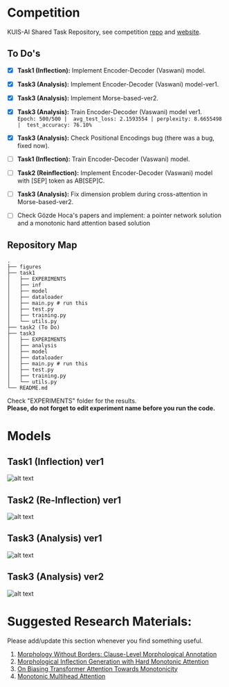 # Competition
KUIS-AI Shared Task Repository, see competition [repo](https://sigtyp.github.io/st2022-mrl.html) and [website](https://sigtyp.github.io/st2022-mrl.html).

## To Do's
- [x] **Task1 (Inflection):** Implement Encoder-Decoder (Vaswani) model.
- [x] **Task3 (Analysis):** Implement Encoder-Decoder (Vaswani) model-ver1.
- [x] **Task3 (Analysis):** Implement Morse-based-ver2.
- [x] **Task3 (Analysis):** Train Encoder-Decoder (Vaswani) model ver1. <br/>
`Epoch: 500/500 |  avg_test_loss: 2.1593554 | perplexity: 8.6655498 |  test_accuracy: 76.10%` 
- [x] **Task3 (Analysis):** Check Positional Encodings bug (there was a bug, fixed now).
- [ ] **Task1 (Inflection):** Train Encoder-Decoder (Vaswani) model.
- [ ] **Task2 (Reinflection):** Implement Encoder-Decoder (Vaswani) model with [SEP] token as AB[SEP]C.
- [ ] **Task3 (Analysis):** Fix dimension problem during cross-attention in Morse-based-ver2.
- [ ] Check Gözde Hoca's papers and implement: a pointer network solution and a monotonic hard attention based solution


## Repository Map
```
.
├── figures
├── task1
│   ├── EXPERIMENTS
│   ├── inf
│   ├── model
│   ├── dataloader
│   ├── main.py # run this
│   ├── test.py
│   ├── training.py
│   └── utils.py
├── task2 (To Do)
├── task3
│   ├── EXPERIMENTS
│   ├── analysis
│   ├── model
│   ├── dataloader
│   ├── main.py # run this
│   ├── test.py
│   ├── training.py
│   └── utils.py
└── README.md
```

Check "EXPERIMENTS" folder for the results.<br/>
**Please, do not forget to edit experiment name before you run the code.**

# Models
## Task1 (Inflection) ver1
![alt text](https://github.com/ecacikgoz97/competation/blob/main/figures/t1_ver1.png)

## Task2 (Re-Inflection) ver1
![alt text](https://github.com/ecacikgoz97/competation/blob/main/figures/t2_ver1.png)

## Task3 (Analysis) ver1
![alt text](https://github.com/ecacikgoz97/competation/blob/main/figures/t3_ver1.png)

## Task3 (Analysis) ver2
![alt text](https://github.com/ecacikgoz97/competation/blob/main/figures/t3_ver2.png)

# Suggested Research Materials:
Please add/update this section whenever you find something useful.
1. [Morphology Without Borders: Clause-Level Morphological Annotation](https://arxiv.org/pdf/2202.12832.pdf)
2. [Morphological Inflection Generation with Hard Monotonic Attention](https://aclanthology.org/P17-1183.pdf)
3. [On Biasing Transformer Attention Towards Monotonicity](https://arxiv.org/pdf/2104.03945.pdf)
4. [Monotonic Multihead Attention](https://arxiv.org/pdf/1909.12406.pdf)

